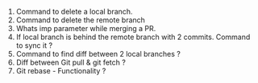 1. Command to delete a local branch.
2. Command to delete the remote branch
3. Whats imp parameter while merging a PR.
4. If local branch is behind the remote branch with 2 commits. Command to sync it ?
5. Command to find diff between 2 local branches ?
6. Diff between Git pull & git fetch ?
7. Git rebase - Functionality ?
